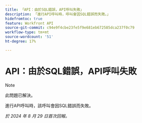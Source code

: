 ```yaml
---
title: 「API：由於SQL錯誤，API呼叫失敗」
description: 「進行API呼叫時，呼叫會因SQL錯誤而失敗。」
hidefromtoc: true
feature: Workfront API
source-git-commit: c94e9f4cbe23fe5f9e681eb672585dca237f0c79
workflow-type: tm+mt
source-wordcount: '51'
ht-degree: 17%

---
```


# API：由於SQL錯誤，API呼叫失敗

>[!NOTE]
>
>此問題已解決。

進行API呼叫時，該呼叫會因SQL錯誤而失敗。

_於 2024 年 8 月 29 日首次回報。_
